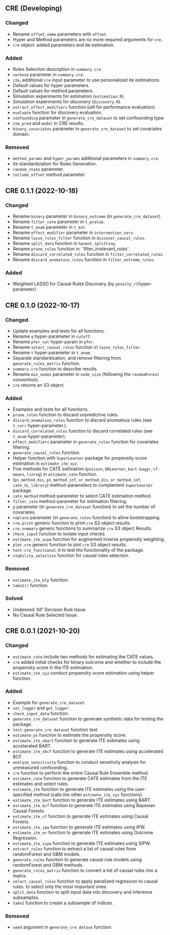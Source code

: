 ## CRE (Developing)

### Changed
* Rename  `offset_name` parameters with `offset`.
* Hyper and Method parameters are no more required arguments for `cre`.
* `cre` object: added parameters and ite estimation.

### Added
* Rules Selection description in `summary.cre`
* `verbose` parameter in `summary.cre`.
* `ite`, additional `cre` input parameter to use personalized ite 
estimations.
* Default values for hyper parameters.
* Default values for method parameters.
* Simulation experiments for estimation (`estimation.R`).
* Simulation experiments for discovery (`discovery.R`).
* `extract_effect_modifiers` function (util for performance evaluation).
* `evaluate` function for discovery evaluation.
* `confounding` parameter in `generate_cre_dataset` to set confounding type.
* `ite_pred` and `model` in CRE results.
* `binary_covariates` parameter in `generate_cre_dataset` to set covariates 
domain.

### Removed
* `method_params` and `hyper_params` additional parameters in `summary.cre`.
* ite standardization for Rules Generation.
* `random_state` parameter.
* `include_offset` method parameter.



## CRE 0.1.1 (2022-10-18)

### Changed

* Rename `binary` parameter in `binary_outcome` (in `generate_cre_dataset`).
* Rename `filter_cate` parameter in `t_pvalue`.
* Rename `t_anom` parameter in `t_ext`.
* Rename `effect_modifier` parameter in `intervention_vars`.
* Rename `lasso_rules_filter` function in `discover_causal_rules`.
* Rename `split_data` function in `honest_splitting`.
* Rename `prune_rules` function in ``filter_irrelevant_rules`.
* Rename `discard_correlated_rules` function in `filter_correlated_rules`.
* Rename `discard_anomalous_rules` fucntion in `filter_extreme_rules`.

### Added
* Weighted LASSO for Causal Rules Discovery (by `penalty_rl`hyper-parameter).


## CRE 0.1.0 (2022-10-17)

### Changed

* Update examples and tests for all functions.
* Rename `q` hyper-parameter in `cutoff`.
* Rename `pfer_val` hyper-param in `pfer`.
* Rename `select_causal_rules` function in `lasso_rules_filter`.
* Rename `t` hyper-parameter in `t_anom`.
* Separate standardization, and remove filtering from `generate_rules_matrix` 
function.
* `summary.cre` function to describe results.
* Rename `min_nodes` parameter in `node_size` (following the `randomForest `
convention).
* `cre` returns an S3 object.

### Added
* Examples and tests for all functions.
* `prune_rules` function to discard unpredictive rules.
* `discard_anomalous_rules` function to discard anomalous rules (see `t_corr` 
hyper-parameter.).
* `discard_correlated_rules` function to discard correlated rules (see `t_anom` 
hyper-parameter).
* `effect_modifiers` parameter in `generate_rules` function for covariates 
filtering.
* `generate_causal_rules` function.
* Helper function  with `SuperLearner` package for propensity score estimation 
in `estimate_ite_xyz`.
* Five methods for CATE estimation (`poisson`, `DRLearner`, `bart-baggr`, 
`cf-means`, `linreg`) in `estimate_cate` function.
* (`ps_method_dis`, `ps_method_inf`, `or_method_dis`, `or_method_inf`, 
`cate_SL_library`) method-parameters to complement `SuperLearner` package. 
* `cate_method` method-parameter to select CATE estimation method.
* `filter_cate` method-parameter for estimation filtering.
* `p` parameter (in `generate_cre_dataset` function) to set the number of 
covariates.
* `replace` parameter (in `generate_rules` function) to allow bootstrapping.
* `cre.print` generic function to print `cre` S3 object results.
* `cre.summary` generic functions to summarize `cre` S3 object Results.
* `check_input` function to isolate input checks.
* `estimate_ite_aipw` function for augmented inverse propensity weighting.
* `plot.cre` generic function to plot `cre` S3 object results.
* `test-cre_functional.R` to test the functionality of the package.
* `stability_selection` function for causal rules selection.

### Removed
* `estimate_ite_blp` function.
* `take1()` function.

### Solved
* Undesired 'All' Decision Rule Issue.
* No Causal Rule Selected Issue.


## CRE 0.0.1 (2021-10-20)

### Changed
* `estimate_cate` include two methods for estimating the CATE values.
* `cre` added initial checks for binary outcome and whether to include the 
propensity score in the ITE estimation.
* `estimate_ite_xyz` conduct propensity score estimation using helper function.

### Added
* Example for `generate_cre_dataset`.
* `set_logger` and `get_logger`.
* `check_input_data` function.
* `generate_cre_dataset` function to generate synthetic data for testing the 
package.
* `test-generate_cre_dataset` function test.
* `estimate_ps` function to estimate the propensity score.
* `estimate_ite_xbart` function to generate ITE estimates using accelerated 
BART.
* `estimate_ite_xbcf` function to generate ITE estimates using accelerated BCF.
* `analyze_sensitivity` function to conduct sensitivity analysis for unmeasured 
confounding.
* `cre` function to perform the entire Causal Rule Ensemble method.
* `estimate_cate` function to generate CATE estimates from the ITE 
estimates and select rules.
* `estimate_ite` function to generate ITE estimates using the user-specified 
method (calls the other `estimate_ite_xyz` functions).
* `estimate_ite_bart` function to generate ITE estimates using BART.
* `estimate_ite_bcf` function to generate ITE estimates using Bayesian Causal 
Forests.
* `estimate_ite_cf` function to generate ITE estimates using Causal Forests.
* `estimate_ite_ipw` function to generate ITE estimates using IPW.
* `estimate_ite_or` function to generate ITE estimates using Outcome Regression.
* `estimate_ite_sipw` function to generate ITE estimates using SIPW.
* `extract_rules` function to extract a list of causal rules from randomForest 
and GBM models.
* `generate_rules` function to generate causal rule models using 
randomForest and GBM methods.
* `generate_rules_matrix` function to convert a list of causal rules into a 
matrix.
* `select_causal_rules` function to apply penalized regression to causal rules.
to select only the most important ones.
* `split_data` function to split input data into discovery and inference 
subsamples.
* `take1` function to create a subsample of indices.

### Removed
* `seed` argument in `generate_cre_datase` function.
